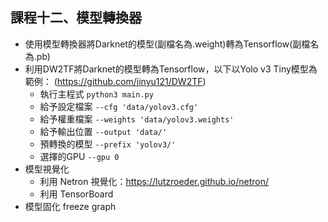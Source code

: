 ## 課程十二、模型轉換器
* 使用模型轉換器將Darknet的模型(副檔名為.weight)轉為Tensorflow(副檔名為.pb)
* 利用DW2TF將Darknet的模型轉為Tensorflow，以下以Yolo v3 Tiny模型為範例： 
  (https://github.com/jinyu121/DW2TF)
  * 執行主程式 `python3 main.py`
  * 給予設定檔案 `--cfg 'data/yolov3.cfg'`
  * 給予權重檔案 `--weights 'data/yolov3.weights'`
  * 給予輸出位置 `--output 'data/'` 
  * 預轉換的模型 `--prefix 'yolov3/'`
  * 選擇的GPU `--gpu 0`
* 模型視覺化
  * 利用 Netron 視覺化：https://lutzroeder.github.io/netron/
  * 利用 TensorBoard
* 模型固化 freeze graph
